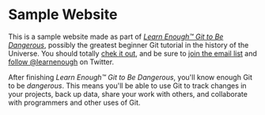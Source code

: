 # Sample Website

This is a sample website made as part of [*Learn Enough™ Git to Be Dangerous*](https://learnenough.com/git-tutorial), possibly the greatest beginner Git tutorial in the history of the Universe. You should totally [chek it out](https://learnenough.com/git-tutorial), and be sure to [join the email list](https://learnenough.com/#email_list) and [follow @learnenough](https://twitter.com/learnenough) on Twitter.

After finishing *Learn Enough™ Git to Be Dangerous*, you'll know enough Git to be *dangerous*. This means you'll be able to use Git to track changes in your projects, back up data, share your work with others, and collaborate with programmers and other uses of Git.
